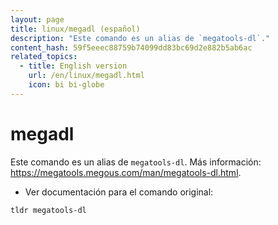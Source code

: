 ```yaml
---
layout: page
title: linux/megadl (español)
description: "Este comando es un alias de `megatools-dl`."
content_hash: 59f5eeec88759b74099dd83bc69d2e882b5ab6ac
related_topics:
  - title: English version
    url: /en/linux/megadl.html
    icon: bi bi-globe
---
```

# megadl

Este comando es un alias de `megatools-dl`.
Más información: <https://megatools.megous.com/man/megatools-dl.html>.

- Ver documentación para el comando original:

`tldr megatools-dl`
